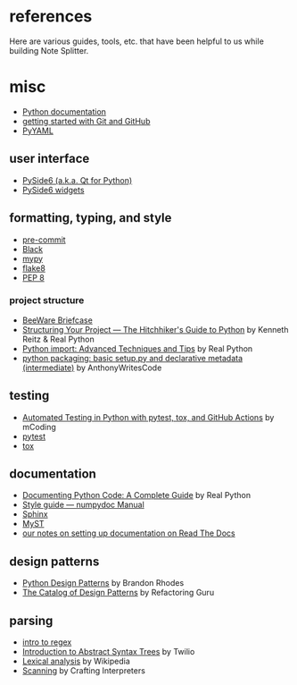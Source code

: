# references

Here are various guides, tools, etc. that have been helpful to us while building Note Splitter.

# misc

* [Python documentation](https://docs.python.org/)
* [getting started with Git and GitHub](https://wheelercj.github.io/notes/pages/20210907144216.html)
* [PyYAML](https://pyyaml.org/wiki/PyYAMLDocumentation)

## user interface

* [PySide6 (a.k.a. Qt for Python)](https://doc.qt.io/qtforpython-6/index.html)
* [PySide6 widgets](https://doc.qt.io/qtforpython-6/PySide6/QtWidgets/QWidget.html)

## formatting, typing, and style

* [pre-commit](https://pre-commit.com/)
* [Black](https://black.readthedocs.io/en/stable/)
* [mypy](https://mypy.readthedocs.io/en/stable/)
* [flake8](https://flake8.pycqa.org/en/latest/)
* [PEP 8](https://www.python.org/dev/peps/pep-0008/)

### project structure

* [BeeWare Briefcase](https://briefcase.readthedocs.io/en/latest/)
* [Structuring Your Project — The Hitchhiker's Guide to Python](https://docs.python-guide.org/writing/structure/) by Kenneth Reitz & Real Python
* [Python import: Advanced Techniques and Tips](https://realpython.com/python-import/#create-and-install-a-local-package) by Real Python
* [python packaging: basic setup.py and declarative metadata (intermediate)](https://www.youtube.com/watch?v=GaWs-LenLYE&list=PLWBKAf81pmOaP9naRiNAqug6EBnkPakvY) by AnthonyWritesCode

## testing

* [Automated Testing in Python with pytest, tox, and GitHub Actions](https://www.youtube.com/watch?v=DhUpxWjOhME) by mCoding
* [pytest](https://docs.pytest.org/en/6.2.x/)
* [tox](https://tox.wiki/en/latest/)

## documentation

* [Documenting Python Code: A Complete Guide](https://realpython.com/documenting-python-code/#docstring-formats) by Real Python
* [Style guide — numpydoc Manual](https://numpydoc.readthedocs.io/en/latest/format.html)
* [Sphinx](https://www.sphinx-doc.org/en/master/)
* [MyST](https://myst-parser.readthedocs.io/en/latest/index.html)
* [our notes on setting up documentation on Read The Docs](https://note-splitter.readthedocs.io/en/latest/doc-setup.html)

## design patterns

* [Python Design Patterns](https://python-patterns.guide/) by Brandon Rhodes
* [The Catalog of Design Patterns](https://refactoring.guru/design-patterns/catalog) by Refactoring Guru

## parsing

* [intro to regex](https://wheelercj.github.io/notes/pages/20210506235005.html)
* [Introduction to Abstract Syntax Trees](https://www.twilio.com/blog/abstract-syntax-trees) by Twilio
* [Lexical analysis](https://en.wikipedia.org/wiki/Lexical_analysis) by Wikipedia
* [Scanning](https://craftinginterpreters.com/scanning.html) by Crafting Interpreters

